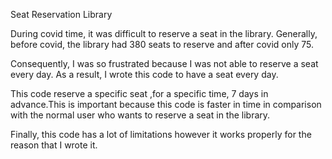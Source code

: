 Seat Reservation Library

During covid time, it was difficult to reserve a seat in the library. Generally, before covid, the library had 380 seats to reserve and after covid only 75. 

Consequently, I was so frustrated because I was not able to reserve a seat every day. 
As a result, I wrote this code to have a seat every day. 

This code reserve a specific seat ,for a specific time, 7 days in advance.This is important because this code is faster in time in comparison with the normal user who wants to reserve a seat in the library. 

Finally, this code has a lot of limitations however it works properly for the reason that I wrote it. 
